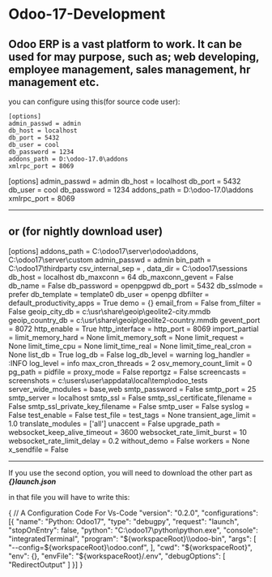 # Odoo-17-Development
Odoo ERP is a vast platform to work. It can be used for may purpose, such as; web developing, employee management, sales management, hr management etc.
----
you can configure using this(for source code user):


<p><code>[options]
admin_passwd = admin
db_host = localhost
db_port = 5432
db_user = cool
db_password = 1234
addons_path = D:\odoo-17.0\addons
xmlrpc_port = 8069</code></p>

[options]
admin_passwd = admin
db_host = localhost
db_port = 5432
db_user = cool
db_password = 1234
addons_path = D:\odoo-17.0\addons
xmlrpc_port = 8069



----
or (for nightly download user)
----

[options]
addons_path = C:\odoo17\server\odoo\addons, C:\odoo17\server\custom
admin_passwd = admin
bin_path = C:\odoo17\thirdparty
csv_internal_sep = ,
data_dir = C:\odoo17\sessions
db_host = localhost
db_maxconn = 64
db_maxconn_gevent = False
db_name = False
db_password = openpgpwd
db_port = 5432
db_sslmode = prefer
db_template = template0
db_user = openpg
dbfilter = 
default_productivity_apps = True
demo = {}
email_from = False
from_filter = False
geoip_city_db = c:\usr\share\geoip\geolite2-city.mmdb
geoip_country_db = c:\usr\share\geoip\geolite2-country.mmdb
gevent_port = 8072
http_enable = True
http_interface = 
http_port = 8069
import_partial = 
limit_memory_hard = None
limit_memory_soft = None
limit_request = None
limit_time_cpu = None
limit_time_real = None
limit_time_real_cron = None
list_db = True
log_db = False
log_db_level = warning
log_handler = :INFO
log_level = info
max_cron_threads = 2
osv_memory_count_limit = 0
pg_path = 
pidfile = 
proxy_mode = False
reportgz = False
screencasts = 
screenshots = c:\users\user\appdata\local\temp\odoo_tests
server_wide_modules = base,web
smtp_password = False
smtp_port = 25
smtp_server = localhost
smtp_ssl = False
smtp_ssl_certificate_filename = False
smtp_ssl_private_key_filename = False
smtp_user = False
syslog = False
test_enable = False
test_file = 
test_tags = None
transient_age_limit = 1.0
translate_modules = ['all']
unaccent = False
upgrade_path = 
websocket_keep_alive_timeout = 3600
websocket_rate_limit_burst = 10
websocket_rate_limit_delay = 0.2
without_demo = False
workers = None
x_sendfile = False


----
If you use the second option, you will need to download the other part as <b><i>{}launch.json</i></b>

in that file you will have to write this:

{
    // A Configuration Code For Vs-Code
    "version": "0.2.0",
    "configurations": [{
        "name": "Python: Odoo17",
        "type": "debugpy",
        "request": "launch",
        "stopOnEntry": false,
        "python": "C:\\odoo17\\python\\python.exe",
        "console": "integratedTerminal",
        "program": "${workspaceRoot}\\odoo-bin",
        "args": [
            "--config=${workspaceRoot}\\odoo.conf",
        ],
        "cwd": "${workspaceRoot}",
        "env": {},
        "envFile": "${workspaceRoot}/.env",
        "debugOptions": [
            "RedirectOutput"
        ]
    }]
}




